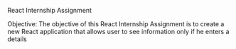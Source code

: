 React Internship Assignment

Objective: The objective of this React Internship Assignment is to create a new React application that allows user to see information only if he enters a details
